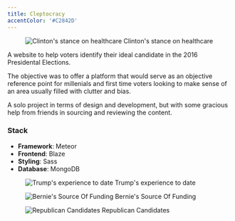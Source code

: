 ```yaml
---
title: Cleptocracy
accentColor: '#C2842D'
---
```


<figure>
  <img src='/images/cleptocracy.webp' alt="Clinton's stance on healthcare" class="w-full object-cover" />
  <caption>Clinton's stance on healthcare</caption>
</figure>

A website to help voters identify their ideal candidate in the 2016 Presidental Elections.

The objective was to offer a platform that would serve as an objective reference point for millenials and first time voters looking to make sense of an area usually filled with clutter and bias.

A solo project in terms of design and development, but with some gracious help from friends in sourcing and reviewing the content.

### Stack

- **Framework**: Meteor
- **Frontend**: Blaze
- **Styling**: Sass
- **Database**: MongoDB

<figure>
  <img src='/images/cleptocracy-1.webp' alt="Trump's experience to date" class="w-full object-cover"/>
  <caption>Trump's experience to date</caption>
</figure>

<figure>
  <img src='/images/cleptocracy-3.webp' alt="Bernie's Source Of Funding" class="w-full object-cover" />
  <caption>Bernie's Source Of Funding</caption>
</figure>

<figure>
  <img src='/images/cleptocracy-2.webp' alt="Republican Candidates" class="w-full object-cover" />
  <caption>Republican Candidates</caption>
</figure>
